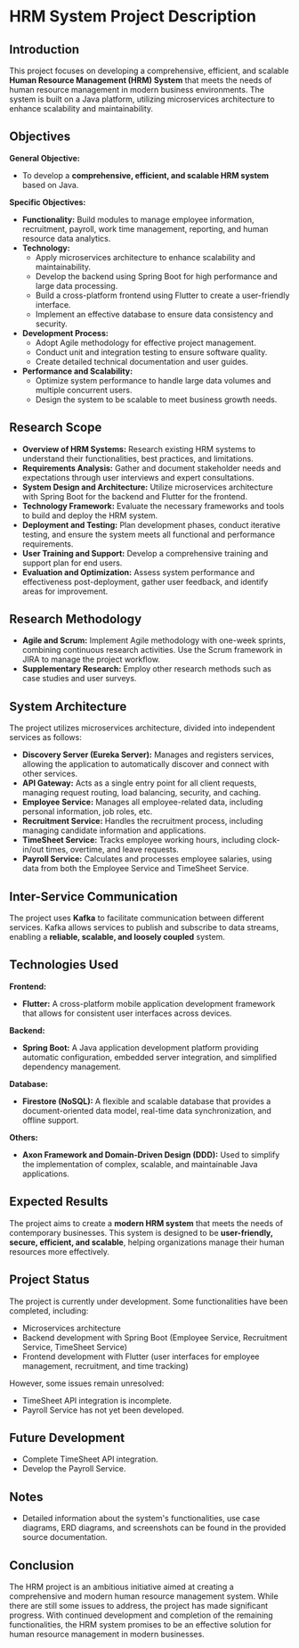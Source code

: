 
# HRM System Project Description

## Introduction

This project focuses on developing a comprehensive, efficient, and scalable **Human Resource Management (HRM) System** that meets the needs of human resource management in modern business environments. The system is built on a Java platform, utilizing microservices architecture to enhance scalability and maintainability.

## Objectives

**General Objective:** 

- To develop a **comprehensive, efficient, and scalable HRM system** based on Java.

**Specific Objectives:**

- **Functionality:** Build modules to manage employee information, recruitment, payroll, work time management, reporting, and human resource data analytics.
- **Technology:**
    - Apply microservices architecture to enhance scalability and maintainability.
    - Develop the backend using Spring Boot for high performance and large data processing.
    - Build a cross-platform frontend using Flutter to create a user-friendly interface.
    - Implement an effective database to ensure data consistency and security.
- **Development Process:**
    - Adopt Agile methodology for effective project management.
    - Conduct unit and integration testing to ensure software quality.
    - Create detailed technical documentation and user guides.
- **Performance and Scalability:**
    - Optimize system performance to handle large data volumes and multiple concurrent users.
    - Design the system to be scalable to meet business growth needs.

## Research Scope

- **Overview of HRM Systems:** Research existing HRM systems to understand their functionalities, best practices, and limitations.
- **Requirements Analysis:** Gather and document stakeholder needs and expectations through user interviews and expert consultations.
- **System Design and Architecture:** Utilize microservices architecture with Spring Boot for the backend and Flutter for the frontend.
- **Technology Framework:** Evaluate the necessary frameworks and tools to build and deploy the HRM system.
- **Deployment and Testing:** Plan development phases, conduct iterative testing, and ensure the system meets all functional and performance requirements.
- **User Training and Support:** Develop a comprehensive training and support plan for end users.
- **Evaluation and Optimization:** Assess system performance and effectiveness post-deployment, gather user feedback, and identify areas for improvement.

## Research Methodology

- **Agile and Scrum:** Implement Agile methodology with one-week sprints, combining continuous research activities. Use the Scrum framework in JIRA to manage the project workflow.
- **Supplementary Research:** Employ other research methods such as case studies and user surveys.

## System Architecture

The project utilizes microservices architecture, divided into independent services as follows:

- **Discovery Server (Eureka Server):** Manages and registers services, allowing the application to automatically discover and connect with other services.
- **API Gateway:** Acts as a single entry point for all client requests, managing request routing, load balancing, security, and caching.
- **Employee Service:** Manages all employee-related data, including personal information, job roles, etc.
- **Recruitment Service:** Handles the recruitment process, including managing candidate information and applications.
- **TimeSheet Service:** Tracks employee working hours, including clock-in/out times, overtime, and leave requests.
- **Payroll Service:** Calculates and processes employee salaries, using data from both the Employee Service and TimeSheet Service.

## Inter-Service Communication

The project uses **Kafka** to facilitate communication between different services. Kafka allows services to publish and subscribe to data streams, enabling a **reliable, scalable, and loosely coupled** system.

## Technologies Used

**Frontend:**

- **Flutter:** A cross-platform mobile application development framework that allows for consistent user interfaces across devices.

**Backend:**

- **Spring Boot:** A Java application development platform providing automatic configuration, embedded server integration, and simplified dependency management.

**Database:**

- **Firestore (NoSQL):** A flexible and scalable database that provides a document-oriented data model, real-time data synchronization, and offline support.

**Others:**

- **Axon Framework and Domain-Driven Design (DDD):** Used to simplify the implementation of complex, scalable, and maintainable Java applications.

## Expected Results

The project aims to create a **modern HRM system** that meets the needs of contemporary businesses. This system is designed to be **user-friendly, secure, efficient, and scalable**, helping organizations manage their human resources more effectively.

## Project Status

The project is currently under development. Some functionalities have been completed, including:

- Microservices architecture
- Backend development with Spring Boot (Employee Service, Recruitment Service, TimeSheet Service)
- Frontend development with Flutter (user interfaces for employee management, recruitment, and time tracking)

However, some issues remain unresolved:

- TimeSheet API integration is incomplete.
- Payroll Service has not yet been developed.

## Future Development

- Complete TimeSheet API integration.
- Develop the Payroll Service.

## Notes

- Detailed information about the system's functionalities, use case diagrams, ERD diagrams, and screenshots can be found in the provided source documentation.

## Conclusion

The HRM project is an ambitious initiative aimed at creating a comprehensive and modern human resource management system. While there are still some issues to address, the project has made significant progress. With continued development and completion of the remaining functionalities, the HRM system promises to be an effective solution for human resource management in modern businesses.
